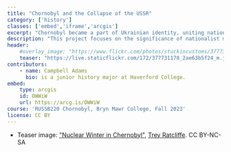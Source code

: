 ```yaml
---
title: "Chornobyl and the Collapse of the USSR"
category: ['history']
classes: ['embed','iframe','arcgis']
excerpt: "Chornobyl became a part of Ukrainian identity, uniting nationalists and environmental activists in anti-Soviet political resistance. "
description: "This project focuses on the significance of nationalist movements in destabilizing the power of the USSR, and how the Chornobyl disaster was a major factor in inspiring organizing political opposition to the Soviet government across the Soviet Union, particularly in Ukraine where the explosion took place. I also look at Svetlana Alexievich’s book Voices from Chernobyl as a supplementary resource which confirms the arguments of historians' analysis through personal testimony. "
header:
    #overlay_image: "https://www.flickr.com/photos/stuckincustoms/377731178"
    teaser: "https://live.staticflickr.com/172/377731178_2ae63b5f24_m.jpg"
contributors:
    - name: Campbell Adams
      bio: is a junior history major at Haverford College. 
embed:
    type: arcgis
    id: OWWiW
    url: https://arcg.is/OWWiW
course: 'RUSSB220 Chornobyl, Bryn Mawr College, Fall 2023'
license: CC BY
---
```


<div class="footnotes">
  <ul>
    <li>Teaser image: <a href="https://www.flickr.com/photos/stuckincustoms/377731178">"Nuclear Winter in Chernobyl"</a>, <a href="https://www.flickr.com/photos/stuckincustoms/">Trey Ratcliffe</a>. CC BY-NC-SA</li>
  </ul>
</div>